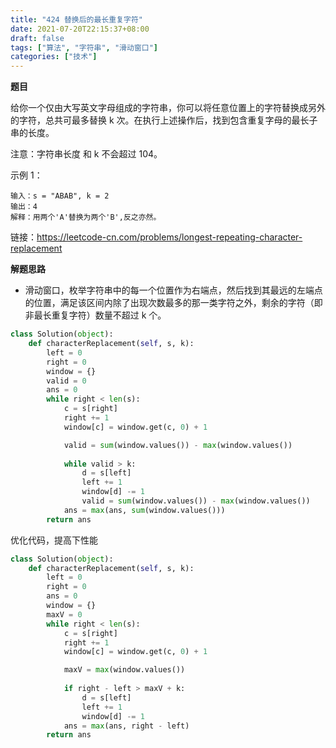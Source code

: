 ```yaml
---
title: "424 替换后的最长重复字符"
date: 2021-07-20T22:15:37+08:00
draft: false
tags: ["算法", "字符串", "滑动窗口"]
categories: ["技术"]
---
```


**题目**

给你一个仅由大写英文字母组成的字符串，你可以将任意位置上的字符替换成另外的字符，总共可最多替换 k 次。在执行上述操作后，找到包含重复字母的最长子串的长度。

注意：字符串长度 和 k 不会超过 104。

示例 1：
```
输入：s = "ABAB", k = 2
输出：4
解释：用两个'A'替换为两个'B',反之亦然。
```

链接：https://leetcode-cn.com/problems/longest-repeating-character-replacement

**解题思路**

* 滑动窗口，枚举字符串中的每一个位置作为右端点，然后找到其最远的左端点的位置，满足该区间内除了出现次数最多的那一类字符之外，剩余的字符（即非最长重复字符）数量不超过 k 个。


```python
class Solution(object):
    def characterReplacement(self, s, k):
        left = 0
        right = 0
        window = {}
        valid = 0
        ans = 0
        while right < len(s):
            c = s[right]
            right += 1
            window[c] = window.get(c, 0) + 1

            valid = sum(window.values()) - max(window.values())
    
            while valid > k:
                d = s[left]
                left += 1
                window[d] -= 1
                valid = sum(window.values()) - max(window.values())
            ans = max(ans, sum(window.values()))
        return ans
```

优化代码，提高下性能

```python
class Solution(object):
    def characterReplacement(self, s, k):
        left = 0
        right = 0
        ans = 0
        window = {}
        maxV = 0
        while right < len(s):
            c = s[right]
            right += 1
            window[c] = window.get(c, 0) + 1

            maxV = max(window.values())
    
            if right - left > maxV + k:
                d = s[left]
                left += 1
                window[d] -= 1
            ans = max(ans, right - left)
        return ans
```